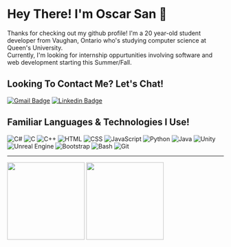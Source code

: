 # Hey There! I'm Oscar San 👋

<!--
**oscoson/oscoson** is a ✨ _special_ ✨ repository because its `README.md` (this file) appears on your GitHub profile.

Here are some ideas to get you started:

- 🔭 I’m currently working on ...
- 🌱 I’m currently learning ...
- 👯 I’m looking to collaborate on ...
- 🤔 I’m looking for help with ...
- 💬 Ask me about ...
- 📫 How to reach me: ...
- 😄 Pronouns: ...
- ⚡ Fun fact: ...
-->

Thanks for checking out my github profile! I'm a 20 year-old student developer from Vaughan, Ontario who's studying computer science at Queen's University. <br>
Currently, I'm looking for internship oppurtunities involving software and web development starting this Summer/Fall. <br>

## Looking To Contact Me? Let's Chat!
[![Gmail Badge](https://img.shields.io/badge/-oscarsani007@gmail.com-c14438?style=flat-square&logo=Gmail&logoColor=white&link=mailto:oscarsani007@gmail.com)](mailto:oscarsani007@gmail.com)
[![Linkedin Badge](https://img.shields.io/badge/-Oscar_San-blue?style=flat-square&logo=Linkedin&logoColor=white&link=https://www.linkedin.com/in/osan/)](https://www.linkedin.com/in/osan/)

## Familiar Languages & Technologies I Use!
![C#](https://img.shields.io/badge/C%23-239120?style=for-the-badge&logo=c-sharp&logoColor=white)
![C](https://img.shields.io/badge/C-00599C?style=for-the-badge&logo=c&logoColor=white)
![C++](https://img.shields.io/badge/C%2B%2B-00599C?style=for-the-badge&logo=c%2B%2B&logoColor=white)
![HTML](https://img.shields.io/badge/HTML5-E34F26?style=for-the-badge&logo=html5&logoColor=white)
![CSS](https://img.shields.io/badge/CSS3-1572B6?style=for-the-badge&logo=css3&logoColor=white)
![JavaScript](https://img.shields.io/badge/JavaScript-F7DF1E?style=for-the-badge&logo=javascript&logoColor=black)
![Python](https://img.shields.io/badge/Python-3776AB?style=for-the-badge&logo=python&logoColor=white)
![Java](https://img.shields.io/badge/Java-ED8B00?style=for-the-badge&logo=java&logoColor=white)
![Unity](https://img.shields.io/badge/unity-%23000000.svg?style=for-the-badge&logo=unity&logoColor=white)
![Unreal Engine](https://img.shields.io/badge/unrealengine-%23313131.svg?style=for-the-badge&logo=unrealengine&logoColor=white)
![Bootstrap](https://img.shields.io/badge/bootstrap-%23563D7C.svg?style=for-the-badge&logo=bootstrap&logoColor=white)
![Bash](https://img.shields.io/badge/shell_script-%23121011.svg?style=for-the-badge&logo=gnu-bash&logoColor=white)
![Git](https://img.shields.io/badge/git-%23F05033.svg?style=for-the-badge&logo=git&logoColor=white)

---

<div>
  <img height="180em" src="https://github-readme-stats.vercel.app/api?username=oscoson&show_icons=true&theme=transparent">
  <img height="180em" src="https://github-readme-stats.vercel.app/api/top-langs/?username=oscoson&layout=compact&theme=transparent">
</div>
